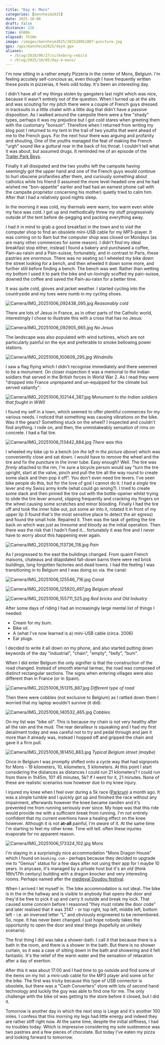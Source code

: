 ```yaml
--- 
title: "Day 4: Mons"
categories: [mannheim2025]
date: 2025-10-06
draft: false
distance: 126
time: 6h00m
elapsed: 7h30m
image: /images/mannheim2025/202510051807-puncture.jpg
gpx: /gpx/mannheim2025/day4.gpx
aliases:
  - /blog/2018/06/27/silkeborg-rebild
  - /blog/2025/10/05/day-4-mons/
---
```


I'm now sitting in a rather empty Pizzeria in the center of Mons, Belgium. I'm
feeling accutely self-concious as, even though I have frequently written these posts
in pizzerias, it feels odd today. It's been an interesting day.

I didn't have all of my things stolen by gangsters last night which was nice,
because it wasn't entirely out of the question. When I turned up at the site
and was scouting for my pitch there were a couple of French guys dressed in
tracksuits in a little chalet with a little dog that didn't have a passive
disposition. As I walked around the campsite there were a few "shady" types,
perhaps it was my prejudice but I got cold stares when greeting them with the
customary "bonsoir". Therefore when I returned from writing my blog post I
returned to my tent in the trail of two youths that went ahead of me to the
French guys. For the next hour there was arguing and profanity and shouting,
One of the youths managed the feat of making the French "urgh" sound like a
guttural roar in the back of his throat. I couldn't tell what it was about,
but assumed drugs. It reminded me of an episode of the [Trailer Park
Boys](https://en.wikipedia.org/wiki/Trailer_Park_Boys).

Finally it all dissipated and the two youths left the campsite having
seemingly got the upper hand and one of the French guys would continue to hurl
obscene profanities after them, and curiously something about catholics while his
friend (I assumed the more level-headed one and he had wished me
"bon-appetite" earlier and had had an earnest phone call with the campsite
proprietor concerning his mother) quietly tried to calm him. After that I had
a relatively good nights sleep.

In the morning it was cold, my thermals were warm, too warm even while my face
was cold. I got up and methodically threw my stuff progressively outside of
the tent before de-pegging and packing everything away.

I had it in mind to grab a good breakfast in the town and to visit the
computer shop to find an obsolete mini-USB cable for my MP3-player. It was
coming on to 9am but the computer shop was closed on Mondays (as are many
other commerces for some reason). I didn't find my ideal breakfast stop
either, instead I found a bakery and purchased a coffee, Pain-au-raisin and a
Pain-suisse, fortunately, and in contrast to Paris, these pastries are _enormous_.
There was no seating so I wheeled my bike down the street looking for a bench,
and then wheeled it down some more, and further still before finding a bench.
The bench was wet. Rather than wetting my bottom I used it to park the bike
and un-lovingly scoffed my pain-suisse, downed the coffee and saved the
Pain-au-raisn for a better time.

It was quite cold, gloves and jacket weather. I started cycling into the
countryside and my toes were numb in my cycling shoes.

![Camera/IMG_20251006_092438_095.jpg](/images/mannheim2025/202510051807-coldmorning.jpg)
*Reasonably cold*

There are lots of Jesus in France, as in other parts of the Catholic world,
interestingly I chose to illustrate this with a cross that has no Jesus:

![Camera/IMG_20251006_092905_665.jpg](/images/mannheim2025/202510051807-jesus.jpg)
*No Jesus*

The landscape was also populated with wind turbines, which are not
particularly painful on the eye and preferable to smoke bellowing power
stations.

![Camera/IMG_20251006_100609_295.jpg](/images/mannheim2025/202510051807-windmills.jpg)
*Windmills*

I saw a flag flying which I didn't recognise immediately and there seeemed to
be a monument. On closer inspection it was a memorial to the Indian soldiers
that served in the British forces in World War 2. As I read they were "dropped into
France unprepared and un-equipped for the climate but served
valiantly":

![Camera/IMG_20251006_102144_387.jpg](/images/mannheim2025/202510051807-indian.jpg)
*Monument to the Indian soldiers that fought in WWII*

I found my self in a town, which seemed to offer plentiful commerces for my
various needs. I noticed that something was causing vibrations on the bike.
Was it the gears? Something stuck on the wheel? I inspected and couldn't find
anything. I rode on, and then, the unmistakeably sensation of rims on
concrete. I had a flat tire.


![Camera/IMG_20251006_113442_884.jpg](/images/mannheim2025/202510051807-castle.jpg)
*There was this*

I wheeled my bike up to a bench (*on the left in the picture above*) which was
conveniently close and sat down. I would have to remove the wheel and the tire
and fix the puncture in the inner tube. Easy enough? Well. The tire was
_firmly_ attached to the rim, I'm sure a bicycle person would say "turn the
tire upright, start at the valve, pinch and pull the tire all the way round to
create some slack and then pop it off". You don't even need tire levers. I've
seen bike people do this, but for the love of god I cannot do it. I had a
*single* tire lever and my Swiss army knife (what could go wrong?). I tried to
create some slack and then pinned the tire out with the bottle-opener whilst
trying to slide the tire lever around, slipping frequently and cracking my
fingers on the wheel causing some scratches and minor blooding. Finally I had
the tire off and took the inner tube out, put some air into it, rotated it in
front of my upper lip (I found that's the most sensitive place to detect the
air egress) and found the small hole. Repaired it. Then was the task of
getting the tire back _on_ which was just as tiresome and bloody as the
initial operation. Then there was the risk that I hadn't fixed it...
fortunately it was fine and I never have to worry about this happening ever again.

![Camera/IMG_20251006_113736_118.jpg](/images/mannheim2025/202510051807-puncture.jpg)
*Pain*

As I progressed to the east the buildings changed. From quaint French maisons,
chateaus and dilapidated fall-down barns there were red brick buildings, long
forgotten factories and dead towns. I had the feeling I was transitioning in
to Belgium and I was doing so via. the canal:

![Camera/IMG_20251006_125546_716.jpg](/images/mannheim2025/202510051807-canal.jpg)
*Canal*

![Camera/IMG_20251006_125920_497.jpg](/images/mannheim2025/202510051807-bigsign.jpg)
*Belgium ahead*

![Camera/IMG_20251006_155711_525.jpg](/images/mannheim2025/202510051807-industry.jpg)
*Red bricks and Old Industry*

After some days of riding I had an increasingly large mental list of things I
needed:

- Cream for my bum.
- Bike oil.
- A (what I've now learned is a) mini-USB cable (circa. 2006)
- Ear plugs.

I decided to write it all down on my phone, and also started putting down
keywords of the day "industrial", "chain", "empty", "belly", "bum".

When I did enter Belgium the only signifier is that the construction of the road changed.
Instead of smooth eternal tarmac, the road was composed of distinct
rectangular sections. The signs when entering villages were also different
than in France (or in Spain).

![Camera/IMG_20251006_151315_887.jpg](/images/mannheim2025/202510051807-belgium.jpg)
*Different type of road*

Then there were cobbles (not exclusive to Belgium) as I rattled down them I
worried that my laptop wouldn't survive (it did):

![Camera/IMG_20251006_140532_465.jpg](/images/mannheim2025/202510051807-cobbles.jpg)
*Cobbles*

On my list was "bike oil". This is because my chain is not very healthy after
all the rain and the mud. The rear derailleur is squeaking and I had my first
derailment today and was careful not to try and pedal through and jam it more
than it already was, instead I hopped off and gripped the chain and gave it a
firm pull.

![Camera/IMG_20251006_161450_883.jpg](/images/mannheim2025/202510051807-street.jpg)
*Typical Belgium street (maybe)*

Once in Belgium I was promptly shifted onto a cycle way that had signposts for
Mons - 19 kilometers, 10, kilometers, 5 kilometers. At this point I start
considering the distances as distances I could run 21 kilometers? I could run
from there in 1h45m, 10? 45 minutes, 5k? If I went for it, 21 minutes. None of
these are realistic scenarios now however due to my knee injury.

I injured my knee when I feel over during a 5k race
([Parkrun](https://en.wikipedia.org/wiki/Parkrun)) a month ago. It was a
simple tumble and I quickly got up and finished the race without any
impairment, afterwards however the knee became swollen and it's prevented me
from running seriously ever since. My hope was that this ride would provide me
with a sufficient break from running. I'm not entirely confident that my
current exertions have a healing effect on the knee however. Although it is
not **at-all** painful, I'm _aware_ of it. At the same time I'm starting to
feel my other knee. Time will tell. often these injuries evaporate for no
apparent reason.

![Camera/IMG_20251006_173324_102.jpg](/images/mannheim2025/202510051807-mons.jpg)
*Mons*

I'm staying in a surprisingly nice accommodation "Mons Dragon House" which I
found on `booking.com` - perhaps because they decided to upgrade me to
"Genius" status for a few days after not using their app for I maybe 10 years.
In anycase, it's managed by a private host but it's an _old_ (think 16th/17th
century) building with a dragon knocker and very interesting rooms. Perhaps
named after the [medieval Doudou
festival](https://en.wikipedia.org/wiki/Ducasse_de_Mons).

When I arrived I let myself in. The bike accommodation is not ideal. The bike
is in the in the hallway and is visible to anybody that opens the door and
they'd be free to pick it up and carry it outside and break my lock. That
caused some concern before I reasoned "they must rotate the door code" and
later realised that it was 3147 - or top right, top left, middle left, bottom
left - i.e. an inversed letter "L" and obviously engineered to be remembered.
So, nope. It has never been changed. I just hope nobody takes the opportunity
to open the door and steal things (hopefully an unlikely scenario).

The first thing I did was take a shower-bath. I call it that because there is
a bath in the room, and there is a shower in the bath. But there is no shower
curtain, so it was a case of sitting down in the bath and showering and it
felt fantastic. It's the relief of the warm water and the sensation of
relaxation after a day of exertion.

After this it was about 17:00 and I had time to go outside and find some of
the items on my list: a mini-usb cable for the MP3 player and some oil for the
bike. The first was tricky because this type of USB connector is obsolete, but
there was a "Cash Converters" store with lots of second hand technology and
luckily the guy was able to find one for me. The only challenge with the bike
oil was getting to the store before it closed, but I did it.

Tomorrow is another day in which the next stop is Liege and it's another 100
miles. I confess that this morning my legs had little energy and indeed they
are rather stiff right now. At the same time, despite the initial stiffness, I
had no troubles today. Which is impressive considering my sole sustenence was
two pastries and a few pieces of chocolate. But today I've eaten my pizza and
looking forward to tomorrow.
